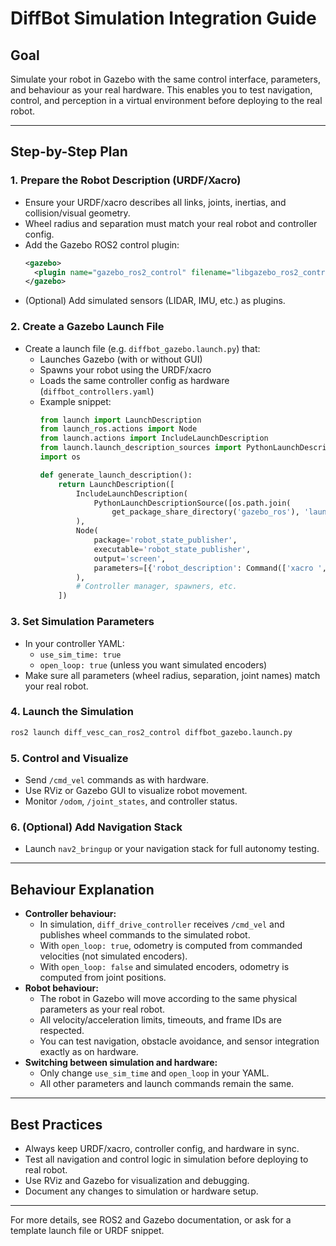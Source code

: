 # DiffBot Simulation Integration Guide

## Goal
Simulate your robot in Gazebo with the same control interface, parameters, and behaviour as your real hardware. This enables you to test navigation, control, and perception in a virtual environment before deploying to the real robot.

---

## Step-by-Step Plan

### 1. Prepare the Robot Description (URDF/Xacro)
- Ensure your URDF/xacro describes all links, joints, inertias, and collision/visual geometry.
- Wheel radius and separation must match your real robot and controller config.
- Add the Gazebo ROS2 control plugin:
  ```xml
  <gazebo>
    <plugin name="gazebo_ros2_control" filename="libgazebo_ros2_control.so"/>
  </gazebo>
  ```
- (Optional) Add simulated sensors (LIDAR, IMU, etc.) as plugins.

### 2. Create a Gazebo Launch File
- Create a launch file (e.g. `diffbot_gazebo.launch.py`) that:
  - Launches Gazebo (with or without GUI)
  - Spawns your robot using the URDF/xacro
  - Loads the same controller config as hardware (`diffbot_controllers.yaml`)
  - Example snippet:
    ```python
    from launch import LaunchDescription
    from launch_ros.actions import Node
    from launch.actions import IncludeLaunchDescription
    from launch.launch_description_sources import PythonLaunchDescriptionSource
    import os

    def generate_launch_description():
        return LaunchDescription([
            IncludeLaunchDescription(
                PythonLaunchDescriptionSource([os.path.join(
                    get_package_share_directory('gazebo_ros'), 'launch', 'gazebo.launch.py')])
            ),
            Node(
                package='robot_state_publisher',
                executable='robot_state_publisher',
                output='screen',
                parameters=[{'robot_description': Command(['xacro ', PathJoinSubstitution([...])])}]
            ),
            # Controller manager, spawners, etc.
        ])
    ```

### 3. Set Simulation Parameters
- In your controller YAML:
  - `use_sim_time: true`
  - `open_loop: true` (unless you want simulated encoders)
- Make sure all parameters (wheel radius, separation, joint names) match your real robot.

### 4. Launch the Simulation
```bash
ros2 launch diff_vesc_can_ros2_control diffbot_gazebo.launch.py
```

### 5. Control and Visualize
- Send `/cmd_vel` commands as with hardware.
- Use RViz or Gazebo GUI to visualize robot movement.
- Monitor `/odom`, `/joint_states`, and controller status.

### 6. (Optional) Add Navigation Stack
- Launch `nav2_bringup` or your navigation stack for full autonomy testing.

---

## Behaviour Explanation
- **Controller behaviour:**
  - In simulation, `diff_drive_controller` receives `/cmd_vel` and publishes wheel commands to the simulated robot.
  - With `open_loop: true`, odometry is computed from commanded velocities (not simulated encoders).
  - With `open_loop: false` and simulated encoders, odometry is computed from joint positions.
- **Robot behaviour:**
  - The robot in Gazebo will move according to the same physical parameters as your real robot.
  - All velocity/acceleration limits, timeouts, and frame IDs are respected.
  - You can test navigation, obstacle avoidance, and sensor integration exactly as on hardware.
- **Switching between simulation and hardware:**
  - Only change `use_sim_time` and `open_loop` in your YAML.
  - All other parameters and launch commands remain the same.

---

## Best Practices
- Always keep URDF/xacro, controller config, and hardware in sync.
- Test all navigation and control logic in simulation before deploying to real robot.
- Use RViz and Gazebo for visualization and debugging.
- Document any changes to simulation or hardware setup.

---

For more details, see ROS2 and Gazebo documentation, or ask for a template launch file or URDF snippet.
